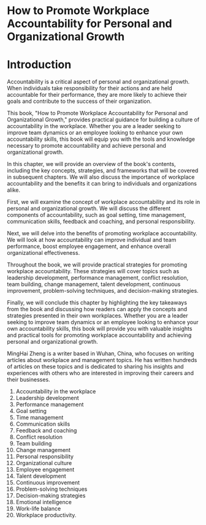 # How to Promote Workplace Accountability for Personal and Organizational Growth

# Introduction

Accountability is a critical aspect of personal and organizational growth. When individuals take responsibility for their actions and are held accountable for their performance, they are more likely to achieve their goals and contribute to the success of their organization.

This book, "How to Promote Workplace Accountability for Personal and Organizational Growth," provides practical guidance for building a culture of accountability in the workplace. Whether you are a leader seeking to improve team dynamics or an employee looking to enhance your own accountability skills, this book will equip you with the tools and knowledge necessary to promote accountability and achieve personal and organizational growth.

In this chapter, we will provide an overview of the book's contents, including the key concepts, strategies, and frameworks that will be covered in subsequent chapters. We will also discuss the importance of workplace accountability and the benefits it can bring to individuals and organizations alike.

First, we will examine the concept of workplace accountability and its role in personal and organizational growth. We will discuss the different components of accountability, such as goal setting, time management, communication skills, feedback and coaching, and personal responsibility.

Next, we will delve into the benefits of promoting workplace accountability. We will look at how accountability can improve individual and team performance, boost employee engagement, and enhance overall organizational effectiveness.

Throughout the book, we will provide practical strategies for promoting workplace accountability. These strategies will cover topics such as leadership development, performance management, conflict resolution, team building, change management, talent development, continuous improvement, problem-solving techniques, and decision-making strategies.

Finally, we will conclude this chapter by highlighting the key takeaways from the book and discussing how readers can apply the concepts and strategies presented in their own workplaces. Whether you are a leader seeking to improve team dynamics or an employee looking to enhance your own accountability skills, this book will provide you with valuable insights and practical tools for promoting workplace accountability and achieving personal and organizational growth.

MingHai Zheng is a writer based in Wuhan, China, who focuses on writing articles about workplace and management topics. He has written hundreds of articles on these topics and is dedicated to sharing his insights and experiences with others who are interested in improving their careers and their businesses.



1. Accountability in the workplace
2. Leadership development
3. Performance management
4. Goal setting
5. Time management
6. Communication skills
7. Feedback and coaching
8. Conflict resolution
9. Team building
10. Change management
11. Personal responsibility
12. Organizational culture
13. Employee engagement
14. Talent development
15. Continuous improvement
16. Problem-solving techniques
17. Decision-making strategies
18. Emotional intelligence
19. Work-life balance
20. Workplace productivity.


